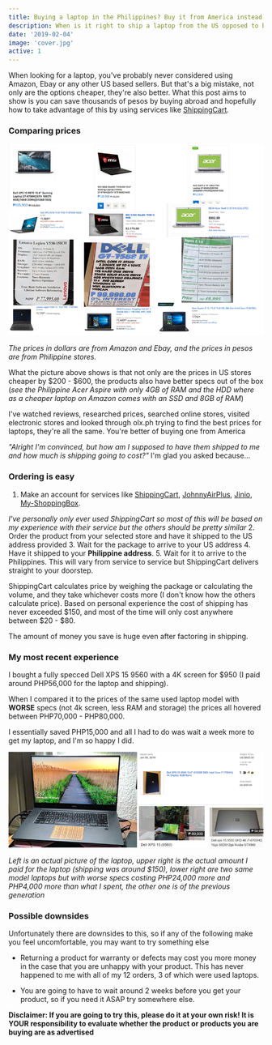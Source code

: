 ```yaml
---
title: Buying a laptop in the Philippines? Buy it from America instead!
description: When is it right to ship a laptop from the US opposed to buying locally
date: '2019-02-04'
image: 'cover.jpg'
active: 1
---
```

When looking for a laptop, you've probably never considered using Amazon, Ebay or any other US based sellers. But that's a big mistake, not only are the options cheaper, they're also better. What this post aims to show is you can save thousands of pesos by buying abroad and hopefully how to take advantage of this by using services like [ShippingCart](https:www.shippingcart.com).

### Comparing prices

![Laptop prices comparison](prices.png "Laptop prices comparison")

_The prices in dollars are from Amazon and Ebay, and the prices in pesos are from Philippine stores._ 

What the picture above shows is that not only are the prices in US stores cheaper by $200 - $600, the products also have better specs out of the box (_see the Philippine Acer Aspire with only 4GB of RAM and the HDD where as a cheaper laptop on Amazon comes with an SSD and 8GB of RAM_)

I've watched reviews, researched prices, searched online stores, visited electronic stores and looked through olx.ph trying to find the best prices for laptops, they're all the same. You're better of buying one from America

_"Alright I'm convinced, but how am I supposed to have them shipped to me and how much is shipping going to cost?"_ I'm glad you asked because...

### Ordering is easy

1. Make an account for services like [ShippingCart](https:www.shippingcart.com), [JohnnyAirPlus](https://johnnyairplus.com/), [Jinio](https://jinio.com.ph/), [My-ShoppingBox](https://my-shoppingbox.com/). 

_I've personally only ever used ShippingCart so most of this will be based on my experience with their service but the others should be pretty similar_
2. Order the product from your selected store and have it shipped to the US address provided
3. Wait for the package to arrive to your US address
4. Have it shipped to your **Philippine address**. 
5. Wait for it to arrive to the Philippines. This will vary from service to service but ShippingCart delivers straight to your doorstep.

ShippingCart calculates price by weighing the package or calculating the volume, and they take whichever costs more (I don't know how the others calculate price). Based on personal experience the cost of shipping has never exceeded $150, and most of the time will only cost anywhere between $20 - $80.

The amount of money you save is huge even after factoring in shipping. 

### My most recent experience

I bought a fully specced Dell XPS 15 9560 with a 4K screen for $950 (I paid around PHP56,000 for the laptop and shipping). 

When I compared it to the prices of the same used laptop model with **WORSE** specs (not 4k screen, less RAM and storage) the prices all hovered between PHP70,000 - PHP80,000. 

I essentially saved PHP15,000 and all I had to do was wait a week more to get my laptop, and I'm so happy I did.

![Recent purchase compared to OLX](result.png "Recent purchase compared to OLX")

_Left is an actual picture of the laptop, upper right is the actual amount I paid for the laptop (shipping was around $150), lower right are two same model laptops but with worse specs costing PHP24,000 more and PHP4,000 more than what I spent, the other one is of the previous generation_

### Possible downsides

Unfortunately there are downsides to this, so if any of the following make you feel uncomfortable, you may want to try something else

* Returning a product for warranty or defects may cost you more money in the case that you are unhappy with your product. This has never happened to me with all of my 12 orders, 3 of which were used laptops.

* You are going to have to wait around 2 weeks before you get your product, so if you need it ASAP try somewhere else.

**Disclaimer: If you are going to try this, please do it at your own risk! It is YOUR responsibility to evaluate whether the product or products you are buying are as advertised**